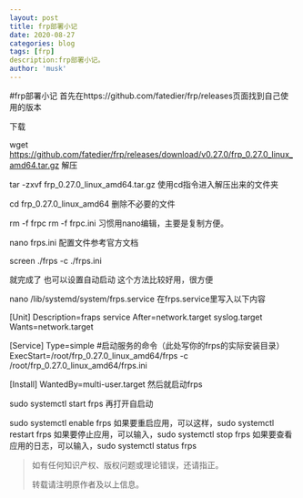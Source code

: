 ```yaml
---
layout: post
title: frp部署小记
date: 2020-08-27
categories: blog
tags: [frp]
description:frp部署小记。
author: 'musk'
---
```

#frp部署小记
首先在https://github.com/fatedier/frp/releases页面找到自己使用的版本

下载

wget https://github.com/fatedier/frp/releases/download/v0.27.0/frp_0.27.0_linux_amd64.tar.gz
解压

tar -zxvf frp_0.27.0_linux_amd64.tar.gz
使用cd指令进入解压出来的文件夹

cd frp_0.27.0_linux_amd64
删除不必要的文件

rm -f frpc
rm -f frpc.ini
习惯用nano编辑，主要是复制方便。

nano frps.ini
配置文件参考官方文档

screen
./frps -c ./frps.ini

就完成了
也可以设置自动启动
这个方法比较好用，很方便

nano /lib/systemd/system/frps.service 
在frps.service里写入以下内容

[Unit]
Description=fraps service
After=network.target syslog.target
Wants=network.target
 
[Service]
Type=simple
#启动服务的命令（此处写你的frps的实际安装目录）
ExecStart=/root/frp_0.27.0_linux_amd64/frps -c /root/frp_0.27.0_linux_amd64/frps.ini
 
[Install]
WantedBy=multi-user.target
然后就启动frps

sudo systemctl start frps 
再打开自启动

sudo systemctl enable frps
如果要重启应用，可以这样，sudo systemctl restart frps
如果要停止应用，可以输入，sudo systemctl stop frps
如果要查看应用的日志，可以输入，sudo systemctl status frps
> 如有任何知识产权、版权问题或理论错误，还请指正。
>
> 转载请注明原作者及以上信息。